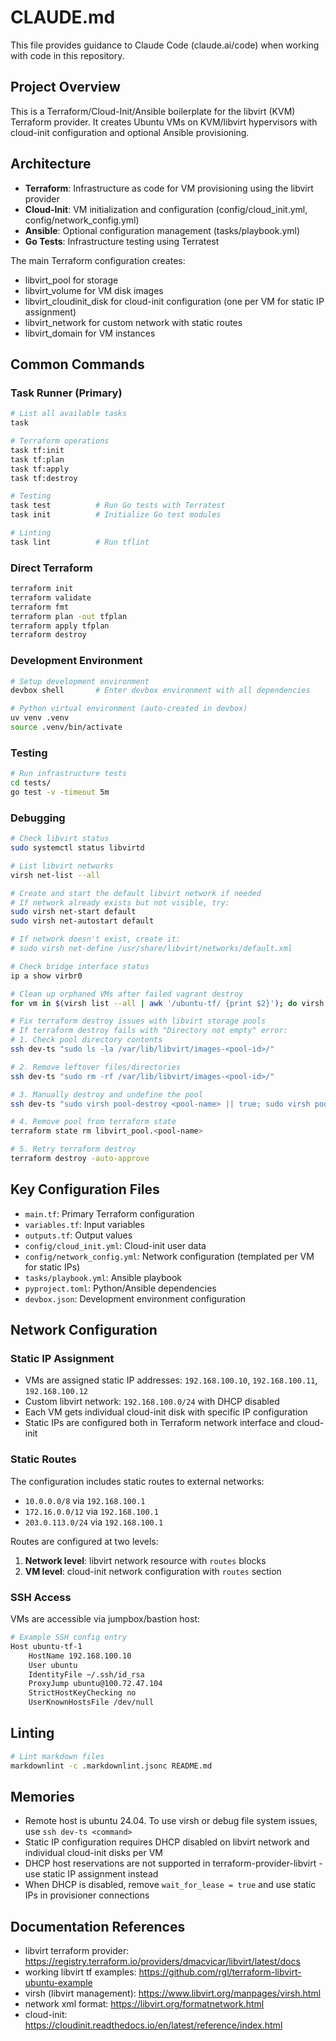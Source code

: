 # CLAUDE.md

This file provides guidance to Claude Code (claude.ai/code) when working with code in this repository.

## Project Overview

This is a Terraform/Cloud-Init/Ansible boilerplate for the libvirt (KVM) Terraform provider. It creates Ubuntu VMs on KVM/libvirt hypervisors with cloud-init configuration and optional Ansible provisioning.

## Architecture

- **Terraform**: Infrastructure as code for VM provisioning using the libvirt provider
- **Cloud-Init**: VM initialization and configuration (config/cloud_init.yml, config/network_config.yml)
- **Ansible**: Optional configuration management (tasks/playbook.yml)
- **Go Tests**: Infrastructure testing using Terratest

The main Terraform configuration creates:
- libvirt_pool for storage
- libvirt_volume for VM disk images
- libvirt_cloudinit_disk for cloud-init configuration (one per VM for static IP assignment)
- libvirt_network for custom network with static routes
- libvirt_domain for VM instances

## Common Commands

### Task Runner (Primary)
```bash
# List all available tasks
task

# Terraform operations
task tf:init
task tf:plan
task tf:apply
task tf:destroy

# Testing
task test          # Run Go tests with Terratest
task init          # Initialize Go test modules

# Linting
task lint          # Run tflint
```

### Direct Terraform

```bash
terraform init
terraform validate
terraform fmt
terraform plan -out tfplan
terraform apply tfplan
terraform destroy
```

### Development Environment

```bash
# Setup development environment
devbox shell       # Enter devbox environment with all dependencies

# Python virtual environment (auto-created in devbox)
uv venv .venv
source .venv/bin/activate
```

### Testing

```bash
# Run infrastructure tests
cd tests/
go test -v -timeout 5m
```

### Debugging

```bash
# Check libvirt status
sudo systemctl status libvirtd

# List libvirt networks
virsh net-list --all

# Create and start the default libvirt network if needed
# If network already exists but not visible, try:
sudo virsh net-start default
sudo virsh net-autostart default

# If network doesn't exist, create it:
# sudo virsh net-define /usr/share/libvirt/networks/default.xml

# Check bridge interface status
ip a show virbr0

# Clean up orphaned VMs after failed vagrant destroy
for vm in $(virsh list --all | awk '/ubuntu-tf/ {print $2}'); do virsh destroy "$vm" 2>/dev/null; virsh undefine "$vm" 2>/dev/null; done

# Fix terraform destroy issues with libvirt storage pools
# If terraform destroy fails with "Directory not empty" error:
# 1. Check pool directory contents
ssh dev-ts "sudo ls -la /var/lib/libvirt/images-<pool-id>/"

# 2. Remove leftover files/directories
ssh dev-ts "sudo rm -rf /var/lib/libvirt/images-<pool-id>/"

# 3. Manually destroy and undefine the pool
ssh dev-ts "sudo virsh pool-destroy <pool-name> || true; sudo virsh pool-undefine <pool-name> || true"

# 4. Remove pool from terraform state
terraform state rm libvirt_pool.<pool-name>

# 5. Retry terraform destroy
terraform destroy -auto-approve
```

## Key Configuration Files

- `main.tf`: Primary Terraform configuration
- `variables.tf`: Input variables
- `outputs.tf`: Output values
- `config/cloud_init.yml`: Cloud-init user data
- `config/network_config.yml`: Network configuration (templated per VM for static IPs)
- `tasks/playbook.yml`: Ansible playbook
- `pyproject.toml`: Python/Ansible dependencies
- `devbox.json`: Development environment configuration

## Network Configuration

### Static IP Assignment
- VMs are assigned static IP addresses: `192.168.100.10`, `192.168.100.11`, `192.168.100.12`
- Custom libvirt network: `192.168.100.0/24` with DHCP disabled
- Each VM gets individual cloud-init disk with specific IP configuration
- Static IPs are configured both in Terraform network interface and cloud-init

### Static Routes
The configuration includes static routes to external networks:
- `10.0.0.0/8` via `192.168.100.1`
- `172.16.0.0/12` via `192.168.100.1`
- `203.0.113.0/24` via `192.168.100.1`

Routes are configured at two levels:
1. **Network level**: libvirt network resource with `routes` blocks
2. **VM level**: cloud-init network configuration with `routes` section

### SSH Access
VMs are accessible via jumpbox/bastion host:
```bash
# Example SSH config entry
Host ubuntu-tf-1
    HostName 192.168.100.10
    User ubuntu
    IdentityFile ~/.ssh/id_rsa
    ProxyJump ubuntu@100.72.47.104
    StrictHostKeyChecking no
    UserKnownHostsFile /dev/null
```

## Linting

```bash
# Lint markdown files
markdownlint -c .markdownlint.jsonc README.md
```

## Memories

- Remote host is ubuntu 24.04. To use virsh or debug file system issues, use `ssh dev-ts <command>`
- Static IP configuration requires DHCP disabled on libvirt network and individual cloud-init disks per VM
- DHCP host reservations are not supported in terraform-provider-libvirt - use static IP assignment instead
- When DHCP is disabled, remove `wait_for_lease = true` and use static IPs in provisioner connections

## Documentation References

<!-- * NOTE: keep doc references at bottom of file (EOF) -->

- libvirt terraform provider: <https://registry.terraform.io/providers/dmacvicar/libvirt/latest/docs>
- working libvirt tf examples: <https://github.com/rgl/terraform-libvirt-ubuntu-example>
- virsh (libvirt management): <https://www.libvirt.org/manpages/virsh.html>
- network xml format: <https://libvirt.org/formatnetwork.html>
- cloud-init: <https://cloudinit.readthedocs.io/en/latest/reference/index.html>
